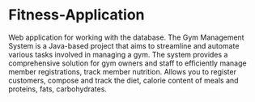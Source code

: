 # Fitness-Application
Web application for working with the database. The Gym Management System is a Java-based project that aims to streamline and automate various tasks involved in managing a gym. The system provides a comprehensive solution for gym owners and staff to efficiently manage member registrations, track member nutrition. Allows you to register customers, compose and track the diet, calorie content of meals and proteins, fats, carbohydrates.
